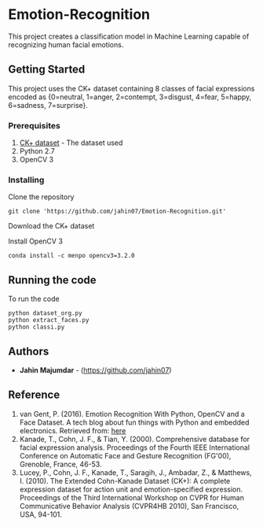# Emotion-Recognition
This project creates a classification model in Machine Learning capable of recognizing human facial emotions.

## Getting Started

This project uses the CK+ dataset containing 8 classes of facial expressions encoded as {0=neutral, 1=anger, 2=contempt, 3=disgust, 4=fear, 5=happy, 6=sadness, 7=surprise}.

### Prerequisites

1. [CK+ dataset](http://www.consortium.ri.cmu.edu/ckagree/) - The dataset used
2. Python 2.7
3. OpenCV 3

### Installing

Clone the repository
```
git clone 'https://github.com/jahin07/Emotion-Recognition.git'
```
Download the CK+ dataset

Install OpenCV 3
```
conda install -c menpo opencv3=3.2.0
```

## Running the code

To run the code
```
python dataset_org.py
python extract_faces.py
python classi.py
```

## Authors

* **Jahin Majumdar** - (https://github.com/jahin07)

## Reference
1. van Gent, P. (2016). Emotion Recognition With Python, OpenCV and a Face Dataset. A tech blog about fun things with Python and embedded electronics. Retrieved from: [here](http://www.paulvangent.com/2016/04/01/emotion-recognition-with-python-opencv-and-a-face-dataset/)
2. Kanade, T., Cohn, J. F., & Tian, Y. (2000). Comprehensive database for facial expression analysis. Proceedings of the Fourth IEEE International Conference on Automatic Face and Gesture Recognition (FG'00), Grenoble, France, 46-53.
3. Lucey, P., Cohn, J. F., Kanade, T., Saragih, J., Ambadar, Z., & Matthews, I. (2010). The Extended Cohn-Kanade Dataset (CK+): A complete expression dataset for action unit and emotion-specified expression. Proceedings of the Third International Workshop on CVPR for Human Communicative Behavior Analysis (CVPR4HB 2010), San Francisco, USA, 94-101.
